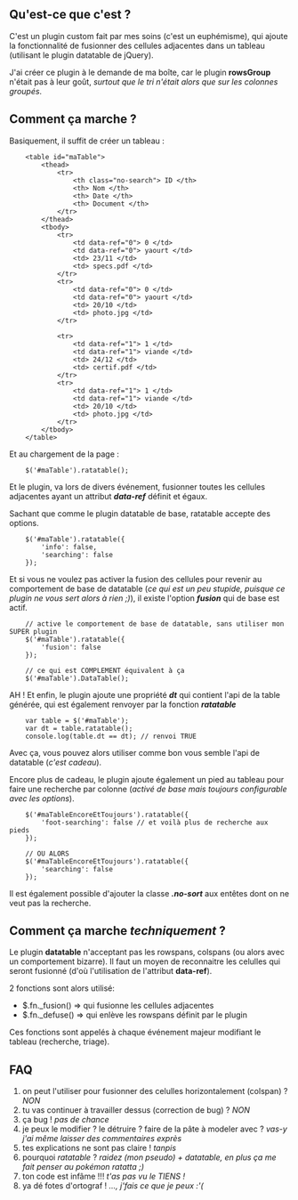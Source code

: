 ## Qu'est-ce que c'est ?

C'est un plugin custom fait par mes soins (c'est un euphémisme),
qui ajoute la fonctionnalité de fusionner des cellules adjacentes
dans un tableau (utilisant le plugin datatable de jQuery).

J'ai créer ce plugin à le demande de ma boîte, car le plugin **rowsGroup** n'était pas à leur goût,
*surtout que le tri n'était alors que sur les colonnes groupés*.



## Comment ça marche ?

Basiquement, il suffit de créer un tableau :
```
	<table id="maTable">
		<thead>
			<tr>
				<th class="no-search"> ID </th>
				<th> Nom </th>
				<th> Date </th>
				<th> Document </th>
			</tr>
		</thead>
		<tbody>
			<tr>
				<td data-ref="0"> 0 </td>
				<td data-ref="0"> yaourt </td>
				<td> 23/11 </td>
				<td> specs.pdf </td>
			</tr>
			<tr>
				<td data-ref="0"> 0 </td>
				<td data-ref="0"> yaourt </td>
				<td> 20/10 </td>
				<td> photo.jpg </td>
			</tr>
			
			<tr>
				<td data-ref="1"> 1 </td>
				<td data-ref="1"> viande </td>
				<td> 24/12 </td>
				<td> certif.pdf </td>
			</tr>
			<tr>
				<td data-ref="1"> 1 </td>
				<td data-ref="1"> viande </td>
				<td> 20/10 </td>
				<td> photo.jpg </td>
			</tr>
		</tbody>
	</table>
```
Et au chargement de la page :
```
	$('#maTable').ratatable();
```
Et le plugin, va lors de divers événement, fusionner toutes les cellules adjacentes ayant un attribut ***data-ref*** définit et égaux.

Sachant que comme le plugin datatable de base, ratatable accepte des options.
```
	$('#maTable').ratatable({
		'info': false,
		'searching': false
	});
```

Et si vous ne voulez pas activer la fusion des cellules pour revenir au comportement de base de datatable
(*ce qui est un peu stupide, puisque ce plugin ne vous sert alors à rien ;)*),
il existe l'option ***fusion*** qui de base est actif.
```
	// active le comportement de base de datatable, sans utiliser mon SUPER plugin
	$('#maTable').ratatable({
		'fusion': false
	});

	// ce qui est COMPLEMENT équivalent à ça
	$('#maTable').DataTable();
```

AH ! Et enfin, le plugin ajoute une propriété ***dt*** qui contient l'api de la table générée,
qui est également renvoyer par la fonction ***ratatable***
```
	var table = $('#maTable');
	var dt = table.ratatable();
	console.log(table.dt == dt); // renvoi TRUE
```
Avec ça, vous pouvez alors utiliser comme bon vous semble l'api de datatable (*c'est cadeau*).

Encore plus de cadeau, le plugin ajoute également un pied au tableau pour faire une recherche par colonne
(*activé de base mais toujours configurable avec les options*).
```
	$('#maTableEncoreEtToujours').ratatable({
		'foot-searching': false // et voilà plus de recherche aux pieds
	});

	// OU ALORS
	$('#maTableEncoreEtToujours').ratatable({
		'searching': false
	});
```
Il est également possible d'ajouter la classe ***.no-sort*** aux entêtes dont on ne veut pas la recherche.

## Comment ça marche *techniquement* ?

Le plugin **datatable** n'acceptant pas les rowspans, colspans (ou alors avec un comportement bizarre).
Il faut un moyen de reconnaitre les celulles qui seront fusionné (d'où l'utilisation de l'attribut **data-ref**).

2 fonctions sont alors utilisé:  
- $.fn._fusion() => qui fusionne les cellules adjacentes
- $.fn._defuse() => qui enlève les rowspans définit par le plugin

Ces fonctions sont appelés à chaque événement majeur modifiant le tableau (recherche, triage).



## FAQ

1. on peut l'utiliser pour fusionner des celulles horizontalement (colspan) ? *NON*
2. tu vas continuer à travailler dessus (correction de bug) ? *NON*
3. ça bug ! *pas de chance*
4. je peux le modifier ? le détruire ? faire de la pâte à modeler avec ? *vas-y j'ai même laisser des commentaires exprès*
5. tes explications ne sont pas claire ! *tanpis*
6. pourquoi *ratatable* ? *raidez (mon pseudo) + datatable, en plus ça me fait penser au pokémon ratatta ;)*
7. ton code est infâme !!! *t'as pas vu le TIENS !*
8. ya dé fotes d'ortograf ! *..., j'fais ce que je peux :'(*
